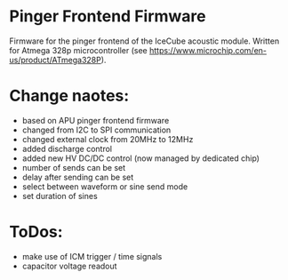 # Pinger Frontend Firmware
 Firmware for the pinger frontend of the IceCube acoustic module.
 Written for Atmega 328p microcontroller (see https://www.microchip.com/en-us/product/ATmega328P).
 
 # Change naotes:
  * based on APU pinger frontend firmware
  * changed from I2C to SPI communication
  * changed external clock from 20MHz to 12MHz
  * added discharge control
  * added new HV DC/DC control (now managed by dedicated chip)
  * number of sends can be set
  * delay after sending can be set
  * select between waveform or sine send mode
  * set duration of sines
# ToDos:
  * make use of ICM trigger / time signals
  * capacitor voltage readout
